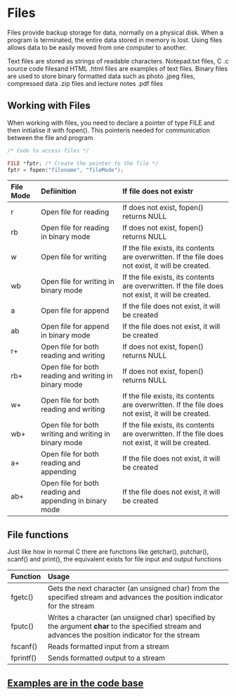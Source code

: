 # Files

Files provide backup storage for data, normally on a physical disk. When a program is terminated, the entire data stored in memory is lost. Using files allows data to be easily moved from one computer to another.

Text files are stored as strings of readable characters. Notepad.txt files, C .c source code filesand HTML .html files are examples of text files. Binary files are used to store binary formatted data such as photo .jpeg files, compressed data .zip files and lecture notes .pdf files

## Working with Files

When working with files, you need to declare a pointer of type FILE and then initialise it with fopen\(\). This pointeris needed for communication between the file and program

```c
/* Code to access files */

FILE *fptr; /* Create the pointer to the file */
fptr = fopen("filename", "fileMode"); 
```

|  File Mode | Defiinition | If file does not existr |
| :--- | :--- | :--- |
| r | Open file for reading | If does not exist, fopen\(\) returns NULL |
| rb | Open file for reading in binary mode | If does not exist, fopen\(\) returns NULL |
| w | Open file for writing | If the file exists, its contents are overwritten. If the file does not exist, it will be created. |
| wb | Open file for writing in binary mode | If the file exists, its contents are overwritten. If the file does not exist, it will be created. |
| a | Open file for append | If the file does not exist, it will be created |
| ab | Open file for append in binary mode | If the file does not exist, it will be created |
| r+ | Open file for both reading and writing | If does not exist, fopen\(\) returns NULL |
| rb+ | Open file for both reading and writing in binary mode | If does not exist, fopen\(\) returns NULL |
| w+ | Open file for both reading and writing | If the file exists, its contents are overwritten. If the file does not exist, it will be created. |
| wb+ | Open file for both writing and writing in binary mode | If the file exists, its contents are overwritten. If the file does not exist, it will be created. |
| a+ | Open file for both reading and appending | If the file does not exist, it will be created |
| ab+ | Open file for both reading and appending in binary mode | If the file does not exist, it will be created |

## File functions

Just like how in normal C there are functions like getchar\(\), putchar\(\), scanf\(\) and print\(\), the equivalent exists for file input and output functions

| Function | Usage |
| :--- | :--- |
| fgetc\(\) | Gets the next character \(an unsigned char\) from the specified stream and advances the position indicator for the stream |
| fputc\(\) | Writes a character \(an unsigned char\) specified by the argument **char** to the specified stream and advances the position indicator for the stream |
| fscanf\(\) | Reads formatted input from a stream |
| fprintf\(\) | Sends formatted output to a stream |

## [Examples are in the code base](https://adnantech.gitbook.io/code/code/c/files)

